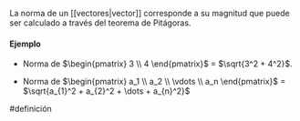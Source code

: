 La norma de un [[vectores|vector]] corresponde a su magnitud que puede ser calculado a través del teorema de Pitágoras. 

#### Ejemplo 

- Norma de $\begin{pmatrix} 3 \\ 4 \end{pmatrix}$ = $\sqrt{3^2 + 4^2}$. 

- Norma de $\begin{pmatrix} a_1 \\ a_2 \\ \vdots \\ a_n \end{pmatrix}$ =  $\sqrt{a_{1}^2 + a_{2}^2 + \dots + a_{n}^2}$

#definición 